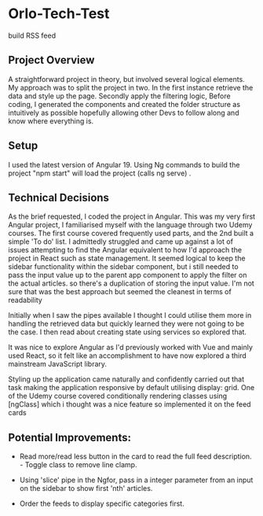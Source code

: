 # Orlo-Tech-Test
build RSS feed


## Project Overview
A straightforward project in theory, but involved several logical elements.
My approach was to split the project in two. In the first instance retrieve the data and style up the page. Secondly apply the filtering logic,
Before coding, I generated the components and created the folder structure as intuitively as possible hopefully allowing other Devs to follow along and know where everything is.


## Setup
I used the latest version of Angular 19.  Using Ng commands to build the project "npm start" will load the project (calls ng serve) .


## Technical Decisions
As the brief requested, I coded the project in Angular. This was my very first Angular project, I familiarised myself with the language through two Udemy courses. The first course covered frequently used parts, and the 2nd built a simple 'To do' list. I admittedly struggled and came up against a lot of  issues attempting to find the Angular equivalent to how I'd approach the project in React such as state management.
It seemed logical to keep the sidebar functionality within the sidebar component, but i still needed to pass the input value up to the parent app component to apply the filter 
on the actual articles. so there's a duplication of storing the input value. 
I'm not sure that was the best approach but seemed the cleanest in terms of readability

Initially when I saw the pipes available I thought I could utilise them more in handling the retrieved data but quickly learned they were not going to be the case.
I then read about creating state using services so explored that.

It was nice to explore Angular as I'd previously worked with Vue and mainly used React, so it felt like an accomplishment to have now explored a third mainstream JavaScript library.

Styling up the application came naturally and confidently carried out that task making the application responsive by default utilising display: grid. 
One of the Udemy course covered conditionally rendering classes using [ngClass] which i thought was a nice feature so implemented it on the feed cards


## Potential Improvements:
- Read more/read less button in the card to read the full feed description. - Toggle class to remove line clamp.

- Using 'slice' pipe in the Ngfor,  pass in a integer parameter from an input on the sidebar to show first 'nth' articles.

- Order the feeds to display specific categories first. 
